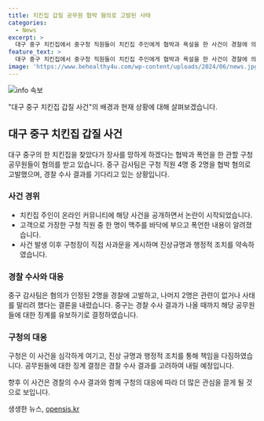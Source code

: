 ```yaml
---
title: 치킨집 갑질 공무원 협박 혐의로 고발된 사태
categories:
  - News
excerpt: >
  대구 중구 치킨집에서 중구청 직원들이 치킨집 주인에게 협박과 욕설을 한 사건이 경찰에 의해 조사 중이다. 중구청은 관련된 공무원 4명 중 2명을 협박 혐의로 고발했으며, 나머지 2명은 관계가 없거나 사태를 진정시킨 것으로 밝혔다. 사건은 치킨집 주인의 온라인 커뮤니티 글을 통해 알려지며 논란이 확산되었고, 이에 중구청장이 직접 사과문을 올려 사태를 진상 규명하고 행정적 조치를 취하겠다고 밝혔다.
feature_text: >
  대구 중구 치킨집에서 중구청 직원들이 치킨집 주인에게 협박과 욕설을 한 사건이 경찰에 의해 조사 중이다. 중구청은 관련된 공무원 4명 중 2명을 협박 혐의로 고발했으며, 나머지 2명은 관계가 없거나 사태를 진정시킨 것으로 밝혔다. 사건은 치킨집 주인의 온라인 커뮤니티 글을 통해 알려지며 논란이 확산되었고, 이에 중구청장이 직접 사과문을 올려 사태를 진상 규명하고 행정적 조치를 취하겠다고 밝혔다.
image: 'https://www.behealthy4u.com/wp-content/uploads/2024/06/news.jpg'
---
```


<p><img src="https://www.behealthy4u.com/wp-content/uploads/2024/06/news.jpg" alt="info 속보" /></p>

<p>"대구 중구 치킨집 갑질 사건"의 배경과 현재 상황에 대해 살펴보겠습니다.</p>

<h2 data-ke-size="size26">대구 중구 치킨집 갑질 사건</h2>

<p data-ke-size="size16">대구 중구의 한 치킨집을 찾았다가 장사를 망하게 하겠다는 협박과 폭언을 한 관할 구청 공무원들이 혐의를 받고 있습니다. 중구 감사팀은 구청 직원 4명 중 2명을 협박 혐의로 고발했으며, 경찰 수사 결과를 기다리고 있는 상황입니다.</p>

<h3>사건 경위</h3>

<ul>
    <li>치킨집 주인이 온라인 커뮤니티에 해당 사건을 공개하면서 논란이 시작되었습니다.</li>
    <li>고객으로 가장한 구청 직원 중 한 명이 맥주를 바닥에 부으고 폭언한 내용이 알려졌습니다.</li>
    <li>사건 발생 이후 구청장이 직접 사과문을 게시하며 진상규명과 행정적 조치를 약속하였습니다.</li>
</ul>

<h3>경찰 수사와 대응</h3>

<p data-ke-size="size16">중구 감사팀은 혐의가 인정된 2명을 경찰에 고발하고, 나머지 2명은 관련이 없거나 사태를 말리려 했다는 결론을 내렸습니다. 중구는 경찰 수사 결과가 나올 때까지 해당 공무원들에 대한 징계를 유보하기로 결정하였습니다.</p>

<h3>구청의 대응</h3>

<p data-ke-size="size16">구청은 이 사건을 심각하게 여기고, 진상 규명과 행정적 조치를 통해 책임을 다짐하였습니다. 공무원들에 대한 징계 결정은 경찰 수사 결과를 고려하여 내릴 예정입니다.</p>

<p>향후 이 사건은 경찰의 수사 결과와 함께 구청의 대응에 따라 더 많은 관심을 끌게 될 것으로 보입니다.</p>
생생한 뉴스, <a href="https://opensis.kr" rel="dofollow">opensis.kr</a>


